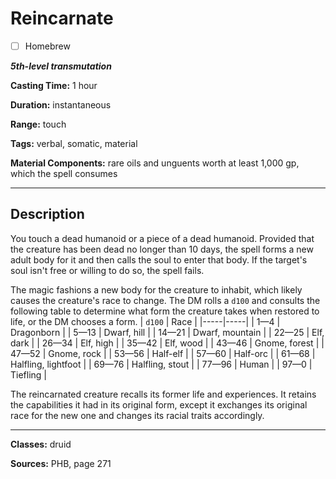 # Reincarnate

- [ ] Homebrew

***5th-level transmutation***

**Casting Time:** 1 hour

**Duration:** instantaneous

**Range:** touch

**Tags:** verbal, somatic, material

**Material Components:** rare oils and unguents worth at least 1,000 gp, which the spell consumes

---

## Description
You touch a dead humanoid or a piece of a dead humanoid. Provided that the creature has been dead no longer than 10 days, the spell forms a new adult body for it and then calls the soul to enter that body. If the target's soul isn't free or willing to do so, the spell fails.

The magic fashions a new body for the creature to inhabit, which likely causes the creature's race to change. The DM rolls a `d100` and consults the following table to determine what form the creature takes when restored to life, or the DM chooses a form.
| `d100` | Race |
|-----|-----|
| 1&mdash;4 | Dragonborn |
| 5&mdash;13 | Dwarf, hill |
| 14&mdash;21 | Dwarf, mountain |
| 22&mdash;25 | Elf, dark |
| 26&mdash;34 | Elf, high |
| 35&mdash;42 | Elf, wood |
| 43&mdash;46 | Gnome, forest |
| 47&mdash;52 | Gnome, rock |
| 53&mdash;56 | Half-elf |
| 57&mdash;60 | Half-orc |
| 61&mdash;68 | Halfling, lightfoot |
| 69&mdash;76 | Halfling, stout |
| 77&mdash;96 | Human |
| 97&mdash;0 | Tiefling |

The reincarnated creature recalls its former life and experiences. It retains the capabilities it had in its original form, except it exchanges its original race for the new one and changes its racial traits accordingly.

---

**Classes:** druid

**Sources:** PHB, page 271
